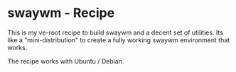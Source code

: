 # swaywm - Recipe

This is my ve-root recipe to build swaywm and a decent set of utilities.
Its like a "mini-distribution" to create a fully working swaywm environment
that works.

The recipe works with Ubuntu / Debian.

